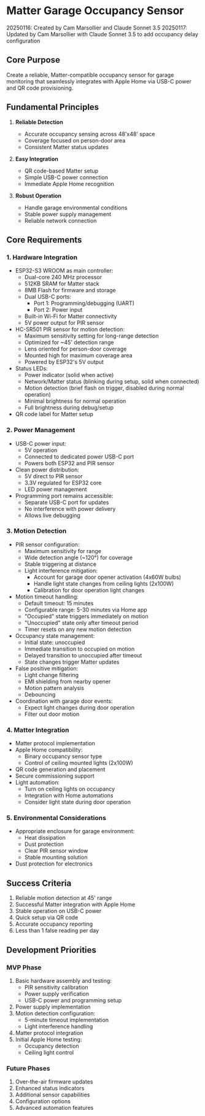 # Matter Garage Occupancy Sensor

20250116: Created by Cam Marsollier and Claude Sonnet 3.5
20250117: Updated by Cam Marsollier with Claude Sonnet 3.5 to add occupancy delay configuration

## Core Purpose
Create a reliable, Matter-compatible occupancy sensor for garage monitoring that seamlessly integrates with Apple Home via USB-C power and QR code provisioning.

## Fundamental Principles
1. **Reliable Detection**
   - Accurate occupancy sensing across 48'x48' space
   - Coverage focused on person-door area
   - Consistent Matter status updates

2. **Easy Integration**
   - QR code-based Matter setup
   - Simple USB-C power connection
   - Immediate Apple Home recognition

3. **Robust Operation**
   - Handle garage environmental conditions
   - Stable power supply management
   - Reliable network connection

## Core Requirements

### 1. Hardware Integration
- ESP32-S3 WROOM as main controller:
  - Dual-core 240 MHz processor
  - 512KB SRAM for Matter stack
  - 8MB Flash for firmware and storage
  - Dual USB-C ports:
    - Port 1: Programming/debugging (UART)
    - Port 2: Power input
  - Built-in Wi-Fi for Matter connectivity
  - 5V power output for PIR sensor
- HC-SR501 PIR sensor for motion detection:
  - Maximum sensitivity setting for long-range detection
  - Optimized for ~45' detection range
  - Lens oriented for person-door coverage
  - Mounted high for maximum coverage area
  - Powered by ESP32's 5V output
- Status LEDs:
  - Power indicator (solid when active)
  - Network/Matter status (blinking during setup, solid when connected)
  - Motion detection (brief flash on trigger, disabled during normal operation)
  - Minimal brightness for normal operation
  - Full brightness during debug/setup
- QR code label for Matter setup

### 2. Power Management
- USB-C power input:
  - 5V operation
  - Connected to dedicated power USB-C port
  - Powers both ESP32 and PIR sensor
- Clean power distribution:
  - 5V direct to PIR sensor
  - 3.3V regulated for ESP32 core
  - LED power management
- Programming port remains accessible:
  - Separate USB-C port for updates
  - No interference with power delivery
  - Allows live debugging

### 3. Motion Detection
- PIR sensor configuration:
  - Maximum sensitivity for range
  - Wide detection angle (~120°) for coverage
  - Stable triggering at distance
  - Light interference mitigation:
    - Account for garage door opener activation (4x60W bulbs)
    - Handle light state changes from ceiling lights (2x100W)
    - Calibration for door operation light changes
- Motion timeout handling:
  - Default timeout: 15 minutes
  - Configurable range: 5-30 minutes via Home app
  - "Occupied" state triggers immediately on motion
  - "Unoccupied" state only after timeout period
  - Timer resets on any new motion detection
- Occupancy state management:
  - Initial state: unoccupied
  - Immediate transition to occupied on motion
  - Delayed transition to unoccupied after timeout
  - State changes trigger Matter updates
- False positive mitigation:
  - Light change filtering
  - EMI shielding from nearby opener
  - Motion pattern analysis
  - Debouncing
- Coordination with garage door events:
  - Expect light changes during door operation
  - Filter out door motion

### 4. Matter Integration
- Matter protocol implementation
- Apple Home compatibility:
  - Binary occupancy sensor type
  - Control of ceiling mounted lights (2x100W)
- QR code generation and placement
- Secure commissioning support
- Light automation:
  - Turn on ceiling lights on occupancy
  - Integration with Home automations
  - Consider light state during door operation

### 5. Environmental Considerations
- Appropriate enclosure for garage environment:
  - Heat dissipation
  - Dust protection
  - Clear PIR sensor window
  - Stable mounting solution
- Dust protection for electronics

## Success Criteria
1. Reliable motion detection at 45' range
2. Successful Matter integration with Apple Home
3. Stable operation on USB-C power
4. Quick setup via QR code
5. Accurate occupancy reporting
6. Less than 1 false reading per day

## Development Priorities

### MVP Phase
1. Basic hardware assembly and testing:
   - PIR sensitivity calibration
   - Power supply verification
   - USB-C power and programming setup
2. Power supply implementation
3. Motion detection configuration:
   - 5-minute timeout implementation
   - Light interference handling
4. Matter protocol integration
5. Initial Apple Home testing:
   - Occupancy detection
   - Ceiling light control

### Future Phases
1. Over-the-air firmware updates
2. Enhanced status indicators
3. Additional sensor capabilities
4. Configuration options
5. Advanced automation features